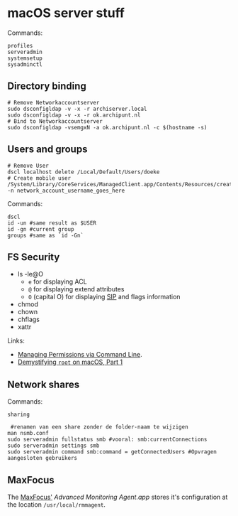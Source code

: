 macOS server stuff
==================

Commands:

    profiles
    serveradmin
    systemsetup
    sysadminctl


Directory binding
-----------------

    # Remove Networkaccountserver
    sudo dsconfigldap -v -x -r archiserver.local
    sudo dsconfigldap -v -x -r ok.archipunt.nl
    # Bind to Networkaccountserver
    sudo dsconfigldap -vsemgxN -a ok.archipunt.nl -c $(hostname -s)


Users and groups
----------------

    # Remove User
    dscl localhost delete /Local/Default/Users/doeke
    # Create mobile user
    /System/Library/CoreServices/ManagedClient.app/Contents/Resources/createmobileaccount -n network_account_username_goes_here

Commands:

    dscl
    id -un #same result as $USER
    id -gn #current group
    groups #same as `id -Gn`


FS Security
-----------

* ls -le@O
    - `e` for displaying ACL
    - `@` for displaying extend attributes
    - `O` (capital O) for displaying [SIP][] and flags information
* chmod
* chown
* chflags
* xattr

Links:

* [Managing Permissions via Command Line](http://www.peachpit.com/articles/article.aspx?p=1403238&seqNum=7).
* [Demystifying `root` on macOS, Part 1](https://scriptingosx.com/2018/04/demystifying-root-on-macos-part-1/)


Network shares
--------------

Commands: 

    sharing
    
     #renamen van een share zonder de folder-naam te wijzigen
    man nsmb.conf
    sudo serveradmin fullstatus smb #vooral: smb:currentConnections
    sudo serveradmin settings smb
    sudo serveradmin command smb:command = getConnectedUsers #Opvragen aangesloten gebruikers


MaxFocus
--------

The [MaxFocus'](https://www.solarwindsmsp.com/product/login "MSP Remote Management & Management") _Advanced Monitoring Agent.app_ stores it's configuration at the location `/usr/local/rmmagent`.

[SIP]:    https://support.apple.com/en-us/HT204899
